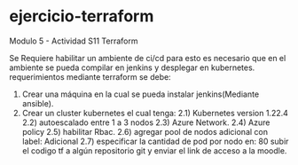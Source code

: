 # ejercicio-terraform
Modulo 5 - Actividad S11 Terraform

Se Requiere habilitar un ambiente de ci/cd para esto es necesario que en el ambiente se pueda
compilar en jenkins y desplegar en kubernetes.
requerimientos mediante terraform se debe:

1) Crear una máquina en la cual se pueda instalar jenkins(Mediante ansible).
2) Crear un cluster kubernetes el cual tenga:
2.1) Kubernetes version 1.22.4
2.2) autoescalado entre 1 a 3 nodos
2.3) Azure Network.
2.4) Azure policy
2.5) habilitar Rbac.
2.6) agregar pool de nodos adicional con label: Adicional
2.7) especificar la cantidad de pod por nodo en: 80
subir el codigo tf a algún repositorio git y enviar el link de acceso a la moodle.
